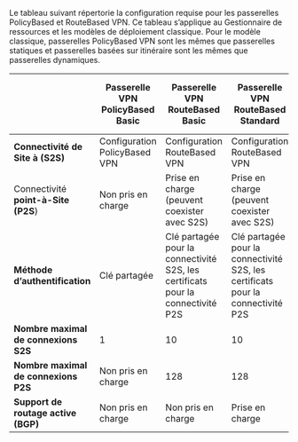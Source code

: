 Le tableau suivant répertorie la configuration requise pour les passerelles PolicyBased et RouteBased VPN. Ce tableau s’applique au Gestionnaire de ressources et les modèles de déploiement classique. Pour le modèle classique, passerelles PolicyBased VPN sont les mêmes que passerelles statiques et passerelles basées sur itinéraire sont les mêmes que passerelles dynamiques.


|   | **Passerelle VPN PolicyBased Basic** | **Passerelle VPN RouteBased Basic** | **Passerelle VPN RouteBased Standard**   | **RouteBased haute Performance VPN passerelle** |
|---|---------------------------------------|---------------------------------------|----------------------------|----------------------------------|
|    **Connectivité de Site à (S2S)**  | Configuration PolicyBased VPN        | Configuration RouteBased VPN  | Configuration RouteBased VPN     | Configuration RouteBased VPN    |
| Connectivité **point-à-Site (P2S**)      | Non pris en charge   | Prise en charge (peuvent coexister avec S2S)  | Prise en charge (peuvent coexister avec S2S)  | Prise en charge (peuvent coexister avec S2S) |
| **Méthode d’authentification**                 |    Clé partagée  | Clé partagée pour la connectivité S2S, les certificats pour la connectivité P2S | Clé partagée pour la connectivité S2S, les certificats pour la connectivité P2S | Clé partagée pour la connectivité S2S, les certificats pour la connectivité P2S |
| **Nombre maximal de connexions S2S**       | 1                              | 10                                                                    | 10                                | 30                               |
| **Nombre maximal de connexions P2S**       | Non pris en charge                  | 128                                                                   | 128                               | 128                              |
|**Support de routage active (BGP)**           | Non pris en charge                  | Non pris en charge                                                         | Prise en charge                     | Prise en charge                   |
 
